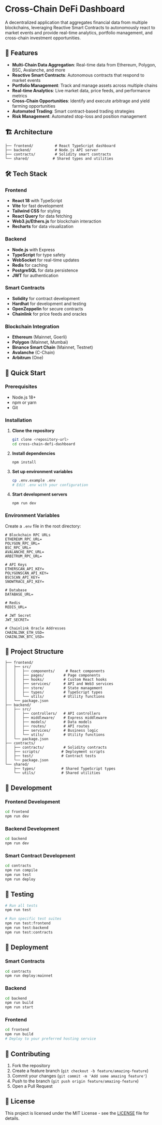 # Cross-Chain DeFi Dashboard

A decentralized application that aggregates financial data from multiple blockchains, leveraging Reactive Smart Contracts to autonomously react to market events and provide real-time analytics, portfolio management, and cross-chain investment opportunities.

## 🚀 Features

- **Multi-Chain Data Aggregation**: Real-time data from Ethereum, Polygon, BSC, Avalanche, and more
- **Reactive Smart Contracts**: Autonomous contracts that respond to market events
- **Portfolio Management**: Track and manage assets across multiple chains
- **Real-time Analytics**: Live market data, price feeds, and performance metrics
- **Cross-Chain Opportunities**: Identify and execute arbitrage and yield farming opportunities
- **Automated Trading**: Smart contract-based trading strategies
- **Risk Management**: Automated stop-loss and position management

## 🏗️ Architecture

```
├── frontend/          # React TypeScript dashboard
├── backend/           # Node.js API server
├── contracts/         # Solidity smart contracts
└── shared/           # Shared types and utilities
```

## 🛠️ Tech Stack

### Frontend
- **React 18** with TypeScript
- **Vite** for fast development
- **Tailwind CSS** for styling
- **React Query** for data fetching
- **Web3.js/Ethers.js** for blockchain interaction
- **Recharts** for data visualization

### Backend
- **Node.js** with Express
- **TypeScript** for type safety
- **WebSocket** for real-time updates
- **Redis** for caching
- **PostgreSQL** for data persistence
- **JWT** for authentication

### Smart Contracts
- **Solidity** for contract development
- **Hardhat** for development and testing
- **OpenZeppelin** for secure contracts
- **Chainlink** for price feeds and oracles

### Blockchain Integration
- **Ethereum** (Mainnet, Goerli)
- **Polygon** (Mainnet, Mumbai)
- **Binance Smart Chain** (Mainnet, Testnet)
- **Avalanche** (C-Chain)
- **Arbitrum** (One)

## 🚀 Quick Start

### Prerequisites
- Node.js 18+
- npm or yarn
- Git

### Installation

1. **Clone the repository**
   ```bash
   git clone <repository-url>
   cd cross-chain-defi-dashboard
   ```

2. **Install dependencies**
   ```bash
   npm install
   ```

3. **Set up environment variables**
   ```bash
   cp .env.example .env
   # Edit .env with your configuration
   ```

4. **Start development servers**
   ```bash
   npm run dev
   ```

### Environment Variables

Create a `.env` file in the root directory:

```env
# Blockchain RPC URLs
ETHEREUM_RPC_URL=
POLYGON_RPC_URL=
BSC_RPC_URL=
AVALANCHE_RPC_URL=
ARBITRUM_RPC_URL=

# API Keys
ETHERSCAN_API_KEY=
POLYGONSCAN_API_KEY=
BSCSCAN_API_KEY=
SNOWTRACE_API_KEY=

# Database
DATABASE_URL=

# Redis
REDIS_URL=

# JWT Secret
JWT_SECRET=

# Chainlink Oracle Addresses
CHAINLINK_ETH_USD=
CHAINLINK_BTC_USD=
```

## 📁 Project Structure

```
├── frontend/
│   ├── src/
│   │   ├── components/     # React components
│   │   ├── pages/         # Page components
│   │   ├── hooks/         # Custom React hooks
│   │   ├── services/      # API and Web3 services
│   │   ├── store/         # State management
│   │   ├── types/         # TypeScript types
│   │   └── utils/         # Utility functions
│   └── package.json
├── backend/
│   ├── src/
│   │   ├── controllers/   # API controllers
│   │   ├── middleware/    # Express middleware
│   │   ├── models/        # Data models
│   │   ├── routes/        # API routes
│   │   ├── services/      # Business logic
│   │   └── utils/         # Utility functions
│   └── package.json
├── contracts/
│   ├── contracts/         # Solidity contracts
│   ├── scripts/          # Deployment scripts
│   ├── test/             # Contract tests
│   └── package.json
└── shared/
    ├── types/            # Shared TypeScript types
    └── utils/            # Shared utilities
```

## 🔧 Development

### Frontend Development
```bash
cd frontend
npm run dev
```

### Backend Development
```bash
cd backend
npm run dev
```

### Smart Contract Development
```bash
cd contracts
npm run compile
npm run test
npm run deploy
```

## 🧪 Testing

```bash
# Run all tests
npm run test

# Run specific test suites
npm run test:frontend
npm run test:backend
npm run test:contracts
```

## 🚀 Deployment

### Smart Contracts
```bash
cd contracts
npm run deploy:mainnet
```

### Backend
```bash
cd backend
npm run build
npm run start
```

### Frontend
```bash
cd frontend
npm run build
# Deploy to your preferred hosting service
```

## 🤝 Contributing

1. Fork the repository
2. Create a feature branch (`git checkout -b feature/amazing-feature`)
3. Commit your changes (`git commit -m 'Add some amazing feature'`)
4. Push to the branch (`git push origin feature/amazing-feature`)
5. Open a Pull Request

## 📄 License

This project is licensed under the MIT License - see the [LICENSE](LICENSE) file for details.
